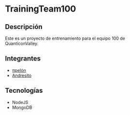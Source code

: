 # TrainingTeam100

## Descripción
Este es un proyecto de entrenamiento para el equipo 100 de QuanticonValley.

## Integrantes
- [πpelón](github.com/xndrxs)
- [Andresito](github.com/arojaspe)

## Tecnologías
- NodeJS
- MongoDB